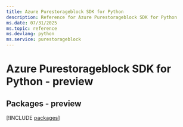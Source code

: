 ```yaml
---
title: Azure Purestorageblock SDK for Python
description: Reference for Azure Purestorageblock SDK for Python
ms.date: 07/31/2025
ms.topic: reference
ms.devlang: python
ms.service: purestorageblock
---
```

# Azure Purestorageblock SDK for Python - preview
## Packages - preview
[!INCLUDE [packages](purestorageblock-index.md)]